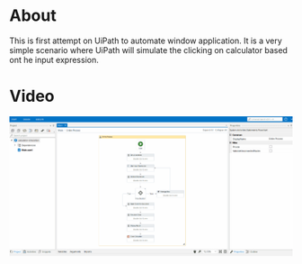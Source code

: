 # About
This is first attempt on UiPath to automate window application. It is a very simple scenario where UiPath will simulate the clicking on calculator based ont he input expression.

# Video
![Screenshot](https://github.com/woo-chia-wei/uipath-calculator-simulation/blob/master/calculator-simulation.gif)